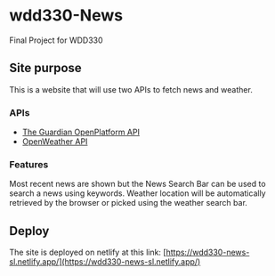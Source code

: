 # wdd330-News
Final Project for WDD330

## Site purpose
This is a website that will use two APIs to fetch news and weather.

### APIs
- [The Guardian OpenPlatform API](https://newscatcherapi.com/)
- [OpenWeather API](https://openweathermap.org/) 

### Features
Most recent news are shown but the News Search Bar can be used to search a news using keywords. Weather location will be automatically retrieved by the browser or picked using the weather search bar.

## Deploy
The site is deployed on netlify at this link: [https://wdd330-news-sl.netlify.app/](https://wdd330-news-sl.netlify.app/)
